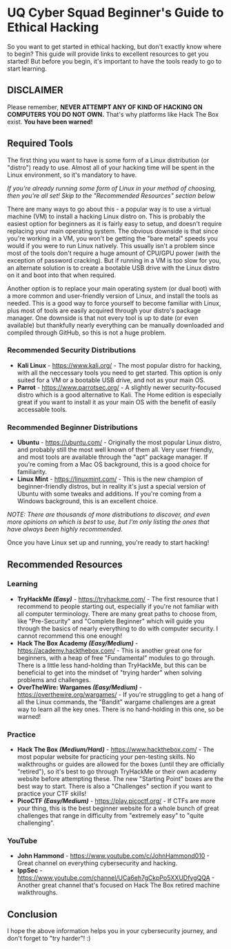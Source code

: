 # UQ Cyber Squad Beginner's Guide to Ethical Hacking

So you want to get started in ethical hacking, but don't exactly know where to begin? This guide will provide links to excellent resources to get you started! But before you begin, it's important to have the tools ready to go to start learning.

## DISCLAIMER

Please remember, **NEVER ATTEMPT ANY OF KIND OF HACKING ON COMPUTERS YOU DO NOT OWN.** That's why platforms like Hack The Box exist. **You have been warned!**

## Required Tools

The first thing you want to have is some form of a Linux distribution (or "distro") ready to use. Almost all of your hacking time will be spent in the Linux environment, so it's mandatory to have.

*If you're already running some form of Linux in your method of choosing, then you're all set! Skip to the "Recommended Resources" section below*

There are many ways to go about this - a popular way is to use a virtual machine (VM) to install a hacking Linux distro on. This is probably the easiest option for beginners as it is fairly easy to setup, and doesn't require replacing your main operating system. The obvious downside is that since you're working in a VM, you won't be getting the "bare metal" speeds you would if you were to run Linux natively. This usually isn't a problem since most of the tools don't require a huge amount of CPU/GPU power (with the exception of password cracking). But if running in a VM is too slow for you, an alternate solution is to create a bootable USB drive with the Linux distro on it and boot into that when required.

Another option is to replace your main operating system (or dual boot) with a more common and user-friendly version of Linux, and install the tools as needed. This is a good way to force yourself to become familiar with Linux, plus most of tools are easily acquired through your distro's package manager. One downside is that not every tool is up to date (or even available) but thankfully nearly everything can be manually downloaded and compiled through GitHub, so this is not a huge problem.

### Recommended Security Distributions

- **Kali Linux** - https://www.kali.org/ - The most popular distro for hacking, with all the neccessary tools you need to get started. This option is only suited for a VM or a bootable USB drive, and not as your main OS.
- **Parrot** - https://www.parrotsec.org/ - A slightly newer security-focused distro which is a good alternative to Kali. The Home edition is especially great if you want to install it as your main OS with the benefit of easily accessable tools.

### Recommended Beginner Distributions

- **Ubuntu** - https://ubuntu.com/ - Originally the most popular Linux distro, and probably still the most well known of them all. Very user friendly, and most tools are available through the "apt" package manager. If you're coming from a Mac OS background, this is a good choice for familiarity.
- **Linux Mint** - https://linuxmint.com/ - This is the new champion of beginner-friendly distros, but in reality it's just a special version of Ubuntu with some tweaks and additions. If you're coming from a Windows background, this is an excellent choice.

*NOTE: There are thousands of more distributions to discover, and even more opinions on which is best to use, but I'm only listing the ones that have always been highly recommended.*

Once you have Linux set up and running, you're ready to start hacking!

## Recommended Resources

### Learning

- **TryHackMe *(Easy)*** - https://tryhackme.com/ - The first resource that I recommend to people starting out, especially if you're not familiar with all computer terminology. There are many great paths to choose from, like "Pre-Security" and "Complete Beginner" which will guide you through the basics of nearly everything to do with computer security. I cannot recommend this one enough!
- **Hack The Box Academy *(Easy/Medium)*** - https://academy.hackthebox.com/ - This is another great one for beginners, with a heap of free "Fundamental" modules to go through. There is a little less hand-holding than TryHackMe, but this can be beneficial to get into the mindset of "trying harder" when solving problems and challenges.
- **OverTheWire: Wargames *(Easy/Medium)*** - https://overthewire.org/wargames/ - If you're struggling to get a hang of all the Linux commands, the "Bandit" wargame challenges are a great way to learn all the key ones. There is no hand-holding in this one, so be warned!

### Practice

- **Hack The Box *(Medium/Hard)*** - https://www.hackthebox.com/ - The most popular website for practicing your pen-testing skills. No walkthroughs or guides are allowed for the boxes (until they are officially "retired"), so it's best to go through TryHackMe or their own academy website before attempting these. The new "Starting Point" boxes are the best way to start. There is also a "Challenges" section if you want to practice your CTF skills!
- **PicoCTF *(Easy/Medium)*** - https://play.picoctf.org/ - If CTFs are more your thing, this is the best beginner website for a whole bunch of great challenges that range in difficulty from "extremely easy" to "quite challenging".

### YouTube

- **John Hammond** - https://www.youtube.com/c/JohnHammond010 - Great channel on everything cybersecurity and hacking.
- **IppSec** - https://www.youtube.com/channel/UCa6eh7gCkpPo5XXUDfygQQA - Another great channel that's focused on Hack The Box retired machine walkthroughs.

## Conclusion

I hope the above information helps you in your cybersecurity journey, and don't forget to "try harder"! :)
